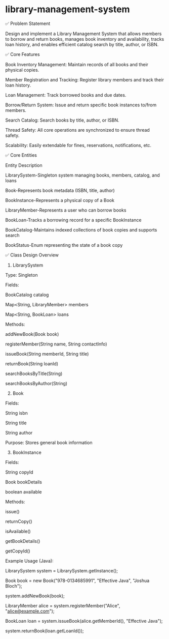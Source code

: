 # library-management-system
✅ Problem Statement

Design and implement a Library Management System that allows members to borrow and return books, manages book inventory and availability, tracks loan history, and enables efficient catalog search by title, author, or ISBN.

✅ Core Features

Book Inventory Management: Maintain records of all books and their physical copies.

Member Registration and Tracking: Register library members and track their loan history.

Loan Management: Track borrowed books and due dates.

Borrow/Return System: Issue and return specific book instances to/from members.

Search Catalog: Search books by title, author, or ISBN.

Thread Safety: All core operations are synchronized to ensure thread safety.

Scalability: Easily extendable for fines, reservations, notifications, etc.

✅ Core Entities

Entity	Description

LibrarySystem-Singleton system managing books, members, catalog, and loans

Book-Represents book metadata (ISBN, title, author)

BookInstance-Represents a physical copy of a Book

LibraryMember-Represents a user who can borrow books

BookLoan-Tracks a borrowing record for a specific BookInstance

BookCatalog-Maintains indexed collections of book copies and supports search

BookStatus-Enum representing the state of a book copy

✅ Class Design Overview

1. LibrarySystem
   
Type: Singleton

Fields:

BookCatalog catalog

Map<String, LibraryMember> members

Map<String, BookLoan> loans

Methods:

addNewBook(Book book)

registerMember(String name, String contactInfo)

issueBook(String memberId, String title)

returnBook(String loanId)

searchBooksByTitle(String)

searchBooksByAuthor(String)

2. Book
   
Fields:

String isbn

String title

String author

Purpose: Stores general book information 

3. BookInstance
   
Fields:

String copyId

Book bookDetails

boolean available

Methods:

issue()

returnCopy()

isAvailable()

getBookDetails()

getCopyId()


Example Usage (Java):

LibrarySystem system = LibrarySystem.getInstance();


Book book = new Book("978-0134685991", "Effective Java", "Joshua Bloch");

system.addNewBook(book);


LibraryMember alice = system.registerMember("Alice", "alice@example.com");


BookLoan loan = system.issueBook(alice.getMemberId(), "Effective Java");

system.returnBook(loan.getLoanId());



